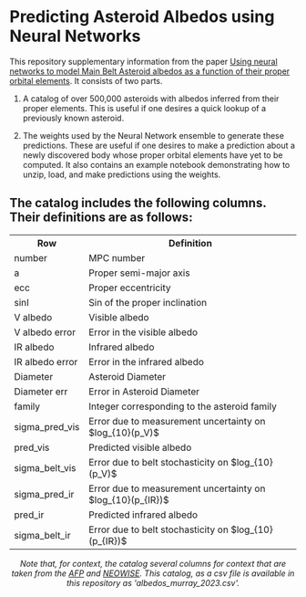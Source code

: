 # Predicting Asteroid Albedos using Neural Networks

This repository supplementary information from the paper [Using neural networks to model Main Belt Asteroid albedos as a function of their proper orbital elements](https://arxiv.org/abs/2305.16392).  It consists of two parts.  

1) A catalog of over 500,000 asteroids with albedos inferred from their proper elements.  This is useful if one desires a quick lookup of a previously known asteroid.

2) The weights used by the Neural Network ensemble to generate these predictions.  These are useful if one desires to make a prediction about a newly discovered body whose proper orbital elements have yet to be computed.  It also contains an example notebook demonstrating how to unzip, load, and make predictions using the weights. 

## The catalog includes the following columns.  Their definitions are as follows:  
<div align="center">
  <table>
    <tr>
      <th>Row</th>
      <th>Definition</th>
    </tr>
    <tr>
      <td>number</td>
      <td>MPC number</td>
    </tr>
    <tr>
      <td>a</td>
      <td>Proper semi-major axis</td>
    </tr>
    <tr>
      <td>ecc</td>
      <td>Proper eccentricity</td>
    </tr>
    <tr>
      <td>sinI</td>
      <td>Sin of the proper inclination</td>
    </tr>
    <tr>
      <td>V albedo</td>
      <td>Visible albedo</td>
    </tr>
    <tr>
      <td>V albedo error</td>
      <td>Error in the visible albedo</td>
    </tr>
    <tr>
      <td>IR albedo</td>
      <td>Infrared albedo</td>
    </tr>
    <tr>
      <td>IR albedo error</td>
      <td>Error in the infrared albedo</td>
    </tr>
    <tr>
      <td>Diameter</td>
      <td>Asteroid Diameter</td>
    </tr>
    <tr>
      <td>Diameter err</td>
      <td>Error in Asteroid Diameter</td>
    </tr>
    <tr>
      <td>family</td>
      <td>Integer corresponding to the asteroid family</td>
    </tr>
    <tr>
      <td>sigma_pred_vis</td>
      <td>Error due to measurement uncertainty on $log_{10}(p_V)$</td>
    </tr>
    <tr>
      <td>pred_vis</td>
      <td>Predicted visible albedo</td>
    </tr>
    <tr>
      <td>sigma_belt_vis</td>
      <td>Error due to belt stochasticity on $log_{10}(p_V)$</td>
    </tr>
    <tr>
      <td>sigma_pred_ir</td>
      <td>Error due to measurement uncertainty on $log_{10}(p_{IR})$</td>
    </tr>
    <tr>
      <td>pred_ir</td>
      <td>Predicted infrared albedo</td>
    </tr>
    <tr>
      <td>sigma_belt_ir</td>
      <td>Error due to belt stochasticity on $log_{10}(p_{IR})$</td>
    </tr>
  </table>
</div>

<p align="center"><em>Note that, for context, the catalog several columns for context that are taken from the <a href="http://asteroids.matf.bg.ac.rs/fam/">AFP</a> and   
  <a href="https://sbn.psi.edu/pds/resource/neowisediam.html">NEOWISE</a>.  This catalog, as a csv file is available in this repository as 'albedos_murray_2023.csv'. </em></p>


## 


























































